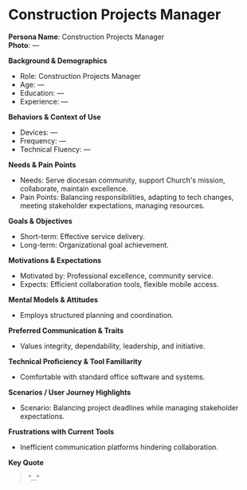 # Construction Projects Manager

**Persona Name**: Construction Projects Manager  
**Photo**: —  

**Background & Demographics**  
- Role: Construction Projects Manager  
- Age: —  
- Education: —  
- Experience: —  

**Behaviors & Context of Use**  
- Devices: —  
- Frequency: —  
- Technical Fluency: —  

**Needs & Pain Points**  
- Needs: Serve diocesan community, support Church's mission, collaborate, maintain excellence.  
- Pain Points: Balancing responsibilities, adapting to tech changes, meeting stakeholder expectations, managing resources.  

**Goals & Objectives**  
- Short-term: Effective service delivery.  
- Long-term: Organizational goal achievement.  

**Motivations & Expectations**  
- Motivated by: Professional excellence, community service.  
- Expects: Efficient collaboration tools, flexible mobile access.  

**Mental Models & Attitudes**  
- Employs structured planning and coordination.  

**Preferred Communication & Traits**  
- Values integrity, dependability, leadership, and initiative.  

**Technical Proficiency & Tool Familiarity**  
- Comfortable with standard office software and systems.  

**Scenarios / User Journey Highlights**  
- Scenario: Balancing project deadlines while managing stakeholder expectations.  

**Frustrations with Current Tools**  
- Inefficient communication platforms hindering collaboration.  

**Key Quote**  
> "..."  